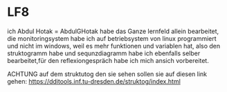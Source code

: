 # LF8
ich Abdul Hotak = AbdulGHotak habe das Ganze lernfeld allein bearbeitet, die monitoringsystem habe ich auf betriebsystem von linux programmiert und nicht im windows,
weil es mehr funktionen und variablen hat, also den struktogramm habe und sequnzdiagramm habe ich ebenfalls selber bearbeitet,für den reflexiongespräch habe ich mich
ansich vorbereitet.

ACHTUNG auf dem struktutog den sie sehen sollen sie auf diesen link gehen: https://dditools.inf.tu-dresden.de/struktog/index.html

